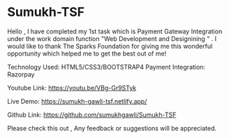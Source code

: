 # Sumukh-TSF
Hello ,
I have completed my 1st task which is Payment Gateway Integration under the work domain function "Web Development and Designining " .
I would like to thank The Sparks Foundation for giving me this wonderful opportunity which helped me to get the best out of me!

Technology Used: HTML5/CSS3/BOOTSTRAP4
Payment Integration: Razorpay

Youtube Link:  https://youtu.be/VBg-Gr9STyk

Live Demo:  https://sumukh-gawli-tsf.netlify.app/

Github Link:  https://github.com/sumukhgawli/Sumukh-TSF

Please check this out ,
Any feedback or suggestions will be appreciated.
